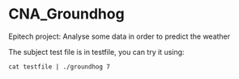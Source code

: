# CNA_Groundhog
Epitech project: Analyse some data in order to predict the weather

The subject test file is in testfile, you can try it using:

```cat testfile | ./groundhog 7```
